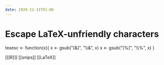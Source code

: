 ```yaml
---
date: 2020-12-31T01:06
---
```


# Escape LaTeX-unfriendly characters

texesc <- function(x){
  x <- gsub("[&]", "\\\\&", x)
  x <- gsub("[%]", "\\\\%", x)
}

[[[R]]]
[[snips]]
[[LaTeX]]